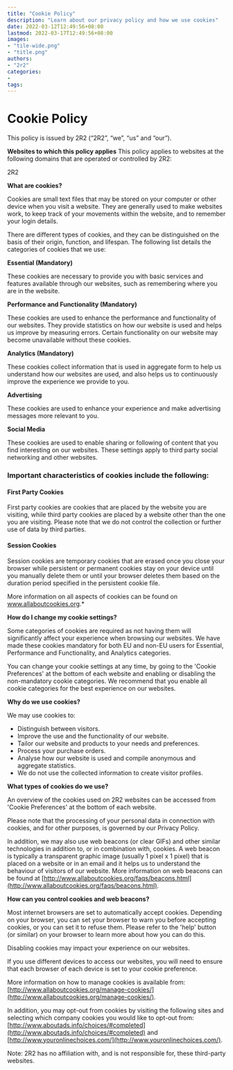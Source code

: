```yaml
---
title: "Cookie Policy"
description: "Learn about our privacy policy and how we use cookies"
date: 2022-03-12T12:49:56+08:00
lastmod: 2022-03-17T12:49:56+08:00
images:
- "tile-wide.png"
- "title.png"
authors:
- "2r2"
categories:
- 
tags:
---
```


# Cookie Policy

This policy is issued by 2R2 (“2R2”, “we”, “us” and “our”).

 
**Websites to which this policy applies**
This policy applies to websites at the following domains that are operated or controlled by 2R2:

2R2

**What are cookies?**

Cookies are small text files that may be stored on your computer or other device when you visit a website. They are generally used to make websites work, to keep track of your movements within the website, and to remember your login details.

There are different types of cookies, and they can be distinguished on the basis of their origin, function, and lifespan. The following list details the categories of cookies that we use:

**Essential (Mandatory)**

These cookies are necessary to provide you with basic services and features available through our websites, such as remembering where you are in the website.

**Performance and Functionality (Mandatory)**

These cookies are used to enhance the performance and functionality of our websites. They provide statistics on how our website is used and helps us improve by measuring errors. Certain functionality on our website may become unavailable without these cookies.

**Analytics (Mandatory)**

These cookies collect information that is used in aggregate form to help us understand how our websites are used, and also helps us to continuously improve the experience we provide to you.

**Advertising**

These cookies are used to enhance your experience and make advertising messages more relevant to you.

**Social Media**

These cookies are used to enable sharing or following of content that you find interesting on our websites. These settings apply to third party social networking and other websites.

### Important characteristics of cookies include the following:

#### First Party Cookies

First party cookies are cookies that are placed by the website you are visiting, while third party cookies are placed by a website other than the one you are visiting. Please note that we do not control the collection or further use of data by third parties.

#### Session Cookies

Session cookies are temporary cookies that are erased once you close your browser while persistent or permanent cookies stay on your device until you manually delete them or until your browser deletes them based on the duration period specified in the persistent cookie file.

More information on all aspects of cookies can be found on www.allaboutcookies.org.*

 
**How do I change my cookie settings?**

Some categories of cookies are required as not having them will significantly affect your experience when browsing our websites. We have made these cookies mandatory for both EU and non-EU users for Essential, Performance and Functionality, and Analytics categories.

You can change your cookie settings at any time, by going to the 'Cookie Preferences' at the bottom of each website and enabling or disabling the non-mandatory cookie categories. We recommend that you enable all cookie categories for the best experience on our websites.

 
**Why do we use cookies?**

We may use cookies to:

- Distinguish between visitors.
- Improve the use and the functionality of our website.
- Tailor our website and products to your needs and preferences.
- Process your purchase orders.
- Analyse how our website is used and compile anonymous and aggregate statistics.
- We do not use the collected information to create visitor profiles.

 
**What types of cookies do we use?**

An overview of the cookies used on 2R2 websites can be accessed from 'Cookie Preferences' at the bottom of each website.

Please note that the processing of your personal data in connection with cookies, and for other purposes, is governed by our Privacy Policy.

In addition, we may also use web beacons (or clear GIFs) and other similar technologies in addition to, or in combination with, cookies. A web beacon is typically a transparent graphic image (usually 1 pixel x 1 pixel) that is placed on a website or in an email and it helps us to understand the behaviour of visitors of our website. More information on web beacons can be found at [http://www.allaboutcookies.org/faqs/beacons.html](http://www.allaboutcookies.org/faqs/beacons.html).

 
**How can you control cookies and web beacons?**

Most internet browsers are set to automatically accept cookies. Depending on your browser, you can set your browser to warn you before accepting cookies, or you can set it to refuse them. Please refer to the 'help' button (or similar) on your browser to learn more about how you can do this.

Disabling cookies may impact your experience on our websites.

If you use different devices to access our websites, you will need to ensure that each browser of each device is set to your cookie preference.

More information on how to manage cookies is available from: [http://www.allaboutcookies.org/manage-cookies/](http://www.allaboutcookies.org/manage-cookies/).

In addition, you may opt-out from cookies by visiting the following sites and selecting which company cookies you would like to opt-out from: [http://www.aboutads.info/choices/#completed](http://www.aboutads.info/choices/#completed) and [http://www.youronlinechoices.com/](http://www.youronlinechoices.com/).

Note: 2R2 has no affiliation with, and is not responsible for, these third-party websites.